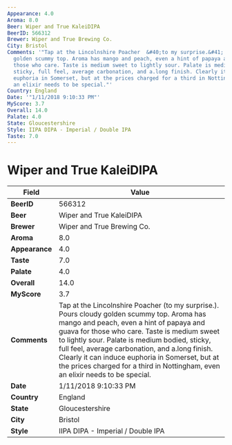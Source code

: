 ```yaml
---
Appearance: 4.0
Aroma: 8.0
Beer: Wiper and True KaleiDIPA
BeerID: 566312
Brewer: Wiper and True Brewing Co.
City: Bristol
Comments: '"Tap at the Lincolnshire Poacher  &#40;to my surprise.&#41;. Pours cloudy
  golden scummy top. Aroma has mango and peach, even a hint of papaya and guava for
  those who care. Taste is medium sweet to lightly sour. Palate is medium bodied,
  sticky, full feel, average carbonation, and a.long finish. Clearly it can induce
  euphoria in Somerset, but at the prices charged for a third in Nottingham, even
  an elixir needs to be special."'
Country: England
Date: '"1/11/2018 9:10:33 PM"'
MyScore: 3.7
Overall: 14.0
Palate: 4.0
State: Gloucestershire
Style: IIPA DIPA - Imperial / Double IPA
Taste: 7.0
---
```


# Wiper and True KaleiDIPA

| Field         | Value |
|---------------|-------|
| **BeerID** | 566312 |
| **Beer** | Wiper and True KaleiDIPA |
| **Brewer** | Wiper and True Brewing Co. |
| **Aroma** | 8.0 |
| **Appearance** | 4.0 |
| **Taste** | 7.0 |
| **Palate** | 4.0 |
| **Overall** | 14.0 |
| **MyScore** | 3.7 |
| **Comments** | Tap at the Lincolnshire Poacher  &#40;to my surprise.&#41;. Pours cloudy golden scummy top. Aroma has mango and peach, even a hint of papaya and guava for those who care. Taste is medium sweet to lightly sour. Palate is medium bodied, sticky, full feel, average carbonation, and a.long finish. Clearly it can induce euphoria in Somerset, but at the prices charged for a third in Nottingham, even an elixir needs to be special. |
| **Date** | 1/11/2018 9:10:33 PM |
| **Country** | England |
| **State** | Gloucestershire |
| **City** | Bristol |
| **Style** | IIPA DIPA - Imperial / Double IPA |
